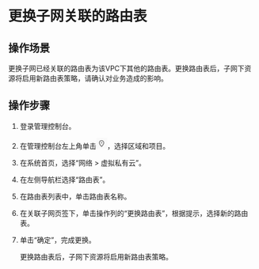 # 更换子网关联的路由表<a name="vpc_route01_0008"></a>

## 操作场景<a name="zh-cn_topic_0212076963_s974a02c09b8e44f59dcc9335de2d030a"></a>

更换子网已经关联的路由表为该VPC下其他的路由表。更换路由表后，子网下资源将启用新路由表策略，请确认对业务造成的影响。

## 操作步骤<a name="zh-cn_topic_0212076963_section818161419224"></a>

1.  登录管理控制台。
2.  在管理控制台左上角单击![](figures/icon-region.png)，选择区域和项目。
3.  在系统首页，选择“网络 \> 虚拟私有云”。
4.  在左侧导航栏选择“路由表”。
5.  在路由表列表中，单击路由表名称。
6.  在关联子网页签下，单击操作列的“更换路由表”，根据提示，选择新的路由表。
7.  单击“确定”，完成更换。

    更换路由表后，子网下资源将启用新路由表策略。


